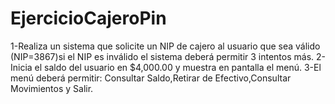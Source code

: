 # EjercicioCajeroPin

1-Realiza un sistema que solicite un NIP de cajero al usuario que sea válido (NIP=3867)si el NIP es inválido el sistema deberá permitir 3 intentos más.
2-Inicia el saldo del usuario en $4,000.00 y muestra en pantalla el menú.
3-El menú deberá permitir: Consultar Saldo,Retirar de Efectivo,Consultar Movimientos y Salir.
